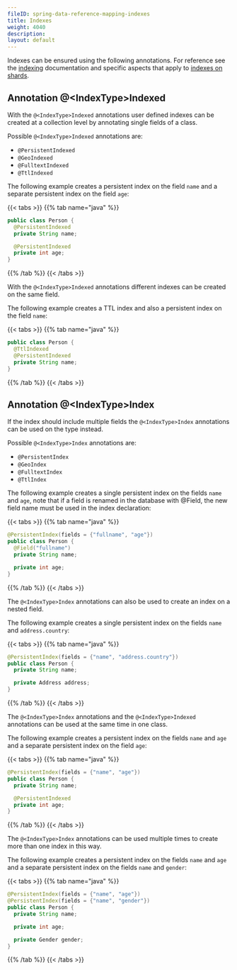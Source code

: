 ```yaml
---
fileID: spring-data-reference-mapping-indexes
title: Indexes
weight: 4040
description: 
layout: default
---
```

Indexes can be ensured using the following annotations. For reference see the
[indexing](../../../../indexing/) documentation
and specific aspects that apply to
[indexes on shards](../../../../architecture/architecture-deployment-modes-cluster-sharding#indexes-on-shards).

## Annotation @\<IndexType\>Indexed

With the `@<IndexType>Indexed` annotations user defined indexes can be created at a collection level by annotating single fields of a class.

Possible `@<IndexType>Indexed` annotations are:

- `@PersistentIndexed`
- `@GeoIndexed`
- `@FulltextIndexed`
- `@TtlIndexed`

The following example creates a persistent index on the field `name` and a separate persistent index on the field `age`:

{{< tabs >}}
{{% tab name="java" %}}
```java
public class Person {
  @PersistentIndexed
  private String name;

  @PersistentIndexed
  private int age;
}
```
{{% /tab %}}
{{< /tabs >}}

With the `@<IndexType>Indexed` annotations different indexes can be created on the same field.

The following example creates a TTL index and also a persistent index on the field `name`:

{{< tabs >}}
{{% tab name="java" %}}
```java
public class Person {
  @TtlIndexed
  @PersistentIndexed
  private String name;
}
```
{{% /tab %}}
{{< /tabs >}}

## Annotation @\<IndexType\>Index

If the index should include multiple fields the `@<IndexType>Index` annotations can be used on the type instead.

Possible `@<IndexType>Index` annotations are:

- `@PersistentIndex`
- `@GeoIndex`
- `@FulltextIndex`
- `@TtlIndex`

The following example creates a single persistent index on the fields `name` and `age`, note that if a field is renamed in the database with @Field, the new field name must be used in the index declaration:

{{< tabs >}}
{{% tab name="java" %}}
```java
@PersistentIndex(fields = {"fullname", "age"})
public class Person {
  @Field("fullname")
  private String name;

  private int age;
}
```
{{% /tab %}}
{{< /tabs >}}

The `@<IndexType>Index` annotations can also be used to create an index on a nested field.

The following example creates a single persistent index on the fields `name` and `address.country`:

{{< tabs >}}
{{% tab name="java" %}}
```java
@PersistentIndex(fields = {"name", "address.country"})
public class Person {
  private String name;

  private Address address;
}
```
{{% /tab %}}
{{< /tabs >}}

The `@<IndexType>Index` annotations and the `@<IndexType>Indexed` annotations can be used at the same time in one class.

The following example creates a persistent index on the fields `name` and `age` and a separate persistent index on the field `age`:

{{< tabs >}}
{{% tab name="java" %}}
```java
@PersistentIndex(fields = {"name", "age"})
public class Person {
  private String name;

  @PersistentIndexed
  private int age;
}
```
{{% /tab %}}
{{< /tabs >}}

The `@<IndexType>Index` annotations can be used multiple times to create more than one index in this way.

The following example creates a persistent index on the fields `name` and `age` and a separate persistent index on the fields `name` and `gender`:

{{< tabs >}}
{{% tab name="java" %}}
```java
@PersistentIndex(fields = {"name", "age"})
@PersistentIndex(fields = {"name", "gender"})
public class Person {
  private String name;

  private int age;

  private Gender gender;
}
```
{{% /tab %}}
{{< /tabs >}}
